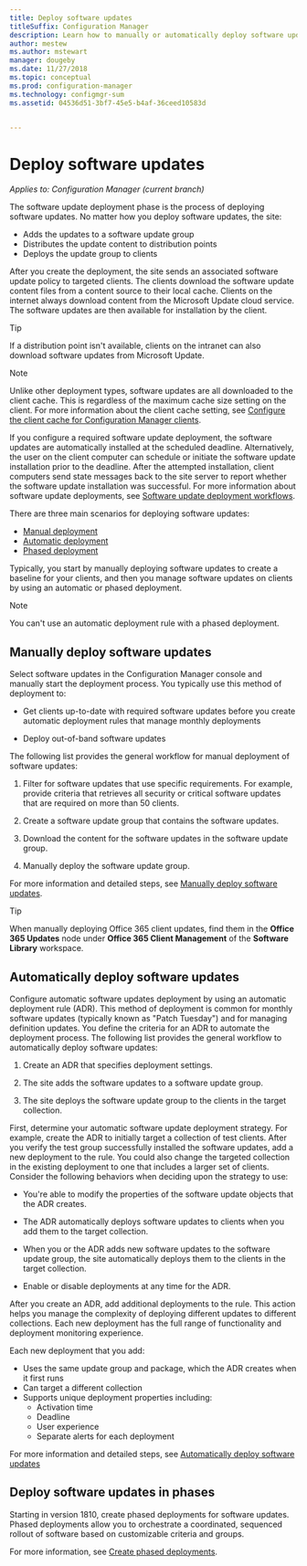 ```yaml
---
title: Deploy software updates
titleSuffix: Configuration Manager
description: Learn how to manually or automatically deploy software updates in the Configuration Manager console.
author: mestew
ms.author: mstewart
manager: dougeby
ms.date: 11/27/2018
ms.topic: conceptual
ms.prod: configuration-manager
ms.technology: configmgr-sum
ms.assetid: 04536d51-3bf7-45e5-b4af-36ceed10583d


---
```


# Deploy software updates  

*Applies to: Configuration Manager (current branch)*

The software update deployment phase is the process of deploying software updates. No matter how you deploy software updates, the site:
- Adds the updates to a software update group
- Distributes the update content to distribution points
- Deploys the update group to clients  

After you create the deployment, the site sends an associated software update policy to targeted clients. The clients download the software update content files from a content source to their local cache. Clients on the internet always download content from the Microsoft Update cloud service. The software updates are then available for installation by the client.   

> [!Tip]  
>  If a distribution point isn't available, clients on the intranet can also download software updates from Microsoft Update.  

> [!NOTE]  
>  Unlike other deployment types, software updates are all downloaded to the client cache. This is regardless of the maximum cache size setting on the client. For more information about the client cache setting, see [Configure the client cache for Configuration Manager clients](/sccm/core/clients/manage/manage-clients#BKMK_ClientCache).  

If you configure a required software update deployment, the software updates are automatically installed at the scheduled deadline. Alternatively, the user on the client computer can schedule or initiate the software update installation prior to the deadline. After the attempted installation, client computers send state messages back to the site server to report whether the software update installation was successful. For more information about software update deployments, see [Software update deployment workflows](/sccm/sum/understand/software-updates-introduction#BKMK_DeploymentWorkflows).  

There are three main scenarios for deploying software updates: 
- [Manual deployment](#BKMK_ManualDeployment)  
- [Automatic deployment](#bkmk_auto)  
- [Phased deployment](#bkmk_phased)  

Typically, you start by manually deploying software updates to create a baseline for your clients, and then you manage software updates on clients by using an automatic or phased deployment.  

> [!Note]  
> You can't use an automatic deployment rule with a phased deployment.



## <a name="BKMK_ManualDeployment"></a> Manually deploy software updates
Select software updates in the Configuration Manager console and manually start the deployment process. You typically use this method of deployment to:  

- Get clients up-to-date with required software updates before you create automatic deployment rules that manage monthly deployments  

- Deploy out-of-band software updates  


The following list provides the general workflow for manual deployment of software updates:  

1. Filter for software updates that use specific requirements. For example, provide criteria that retrieves all security or critical software updates that are required on more than 50 clients.  

2. Create a software update group that contains the software updates.  

3. Download the content for the software updates in the software update group.  

4. Manually deploy the software update group.  

For more information and detailed steps, see [Manually deploy software updates](manually-deploy-software-updates.md).

> [!Tip]  
> When manually deploying Office 365 client updates, find them in the **Office 365 Updates** node under **Office 365 Client Management** of the **Software Library** workspace.  



## <a name="bkmk_auto"></a> Automatically deploy software updates

Configure automatic software updates deployment by using an automatic deployment rule (ADR). This method of deployment is common for monthly software updates (typically known as "Patch Tuesday") and for managing definition updates. You define the criteria for an ADR to automate the deployment process. The following list provides the general workflow to automatically deploy software updates:  

1.  Create an ADR that specifies deployment settings.  

2.  The site adds the software updates to a software update group.  

3.  The site deploys the software update group to the clients in the target collection.  

First, determine your automatic software update deployment strategy. For example, create the ADR to initially target a collection of test clients. After you verify the test group successfully installed the software updates, add a new deployment to the rule. You could also change the targeted collection in the existing deployment to one that includes a larger set of clients. Consider the following behaviors when deciding upon the strategy to use:  

- You're able to modify the properties of the software update objects that the ADR creates.   

- The ADR automatically deploys software updates to clients when you add them to the target collection.  

- When you or the ADR adds new software updates to the software update group, the site automatically deploys them to the clients in the target collection.  

- Enable or disable deployments at any time for the ADR.  


After you create an ADR, add additional deployments to the rule. This action helps you manage the complexity of deploying different updates to different collections. Each new deployment has the full range of functionality and deployment monitoring experience.  

Each new deployment that you add:  

- Uses the same update group and package, which the ADR creates when it first runs  
- Can target a different collection  
- Supports unique deployment properties including:  
  -   Activation time  
  -   Deadline  
  -   User experience  
  -   Separate alerts for each deployment  


For more information and detailed steps, see [Automatically deploy software updates](automatically-deploy-software-updates.md)



## <a name="bkmk_phased"></a> Deploy software updates in phases

<!--1358146-->
Starting in version 1810, create phased deployments for software updates. Phased deployments allow you to orchestrate a coordinated, sequenced rollout of software based on customizable criteria and groups.

For more information, see [Create phased deployments](/sccm/osd/deploy-use/create-phased-deployment-for-task-sequence?toc=/sccm/sum/toc.json&bc=/sccm/sum/breadcrumb/toc.json).

